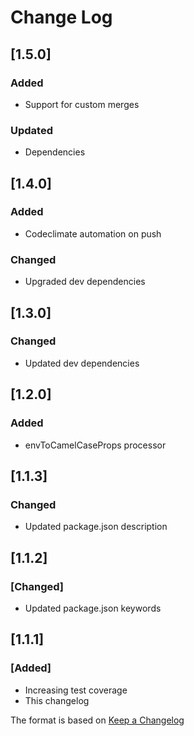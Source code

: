 # Change Log

## [1.5.0]
### Added
- Support for custom merges

### Updated
- Dependencies

## [1.4.0]
### Added
- Codeclimate automation on push
### Changed
- Upgraded dev dependencies

## [1.3.0]
### Changed
- Updated dev dependencies

## [1.2.0]
### Added
- envToCamelCaseProps processor

## [1.1.3]
### Changed
- Updated package.json description

## [1.1.2]
### [Changed]
- Updated package.json keywords

## [1.1.1]
### [Added]
- Increasing test coverage
- This changelog

The format is based on [Keep a Changelog](http://keepachangelog.com/)
